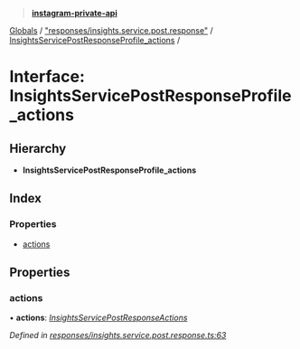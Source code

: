 > **[instagram-private-api](../README.md)**

[Globals](../README.md) / ["responses/insights.service.post.response"](../modules/_responses_insights_service_post_response_.md) / [InsightsServicePostResponseProfile_actions](_responses_insights_service_post_response_.insightsservicepostresponseprofile_actions.md) /

# Interface: InsightsServicePostResponseProfile_actions

## Hierarchy

* **InsightsServicePostResponseProfile_actions**

## Index

### Properties

* [actions](_responses_insights_service_post_response_.insightsservicepostresponseprofile_actions.md#actions)

## Properties

###  actions

• **actions**: *[InsightsServicePostResponseActions](_responses_insights_service_post_response_.insightsservicepostresponseactions.md)*

*Defined in [responses/insights.service.post.response.ts:63](https://github.com/dilame/instagram-private-api/blob/e9c516c/src/responses/insights.service.post.response.ts#L63)*